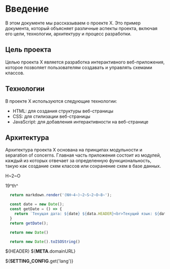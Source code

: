 # Введение

В этом документе мы рассказываем о проекте X. Это пример документа, который объясняет различные аспекты проекта, включая его цели, технологии, архитектуру и процесс разработки.

## Цель проекта

Целью проекта X является разработка интерактивного веб-приложения, которое позволяет пользователям создавать и управлять схемами классов.

## Технологии

В проекте X используются следующие технологии:

- HTML: для создания структуры веб-страницы
- CSS: для стилизации веб-страницы
- JavaScript: для добавления интерактивности на веб-странице

## Архитектура

Архитектура проекта X основана на принципах модульности и separation of concerns. Главная часть приложения состоит из модулей, каждый из которых отвечает за определенную функциональность, такую как создание схем классов или сохранение схем в базе данных.

H~2~O

19^th^


```js %
  return markdown.render('(NH~4~​)~2~​S~2~​O~8~​');
```

```js %
  const date = new Date();
  const getDate = () => {
    return `Текущая дата: ${date} ${data.HEADER}<br>Текущий язык: ${data.__SETTING_CONFIG__.get('lang')}<br>`;
  }
  return getDate();
```


```js 
  return new Date()
```
```js 
  return new Date().toISOString()
```
${HEADER}
${__META__.domainURL}

${__SETTING_CONFIG__.get('lang')}

